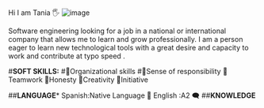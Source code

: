 Hi I am Tania :raised_hand_with_fingers_splayed:
![image](https://github.com/TaniaTo/TaniaTo/assets/79595311/1333b4cc-d4a5-47eb-8159-6ffba6cc5436)


Software engineering looking for a job in a national or international
company that allows me to learn and grow professionally.
I am a person eager to learn new technological tools with a great desire
and capacity to work and contribute at typo speed .

#**SOFT SKILLS:**
#:rose:Organizational skills
#:rose:Sense of responsibility
:rose:Teamwork
:rose:Honesty
:rose:Creativity
:rose:Initiative

##**LANGUAGE***
Spanish:Native Language :speech_balloon:
English :A2 :left_speech_bubble:
##**KNOWLEDGE**
